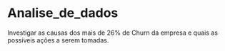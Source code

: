 # Analise_de_dados
 Investigar as causas dos mais de 26% de Churn da empresa e quais as possíveis ações a serem tomadas. 

